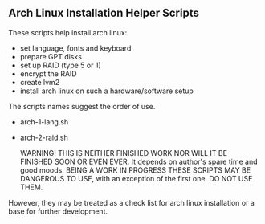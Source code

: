 Arch Linux Installation Helper Scripts
--------------------------------------


These scripts help install arch linux:
- set language, fonts and keyboard
- prepare GPT disks
- set up RAID (type 5 or 1)
- encrypt the RAID
- create lvm2 
- install arch linux on such a hardware/software setup

The scripts names suggest the order of use.

- arch-1-lang.sh
- arch-2-raid.sh

	WARNING!
	THIS IS NEITHER FINISHED WORK NOR WILL IT BE FINISHED SOON OR EVEN EVER. It depends on author's spare time and good moods. BEING A WORK IN PROGRESS THESE SCRIPTS MAY BE DANGEROUS TO USE, with an exception of the first one. DO NOT USE THEM.

However, they may be treated as a check list for arch linux installation or a base for further development.
